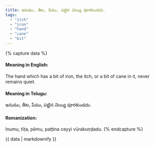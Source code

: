 ```yaml
---
title: ఇనుము, తీట, పేము, పట్టిన చెయ్యి వూరకుండదు.
tags:
  - "itch"
  - "iron"
  - "hand"
  - "cane"
  - "bit"
---
```


{% capture data %}
#### Meaning in English:
The hand which has a bit of iron, the itch, or a bit of cane in it, never remains quiet.

#### Meaning in Telugu:
ఇనుము, తీట, పేము, పట్టిన చెయ్యి వూరకుండదు.

#### Romanization:
Inumu, tīṭa, pēmu, paṭṭina ceyyi vūrakuṇḍadu.
{% endcapture %}

{{ data | markdownify }}

